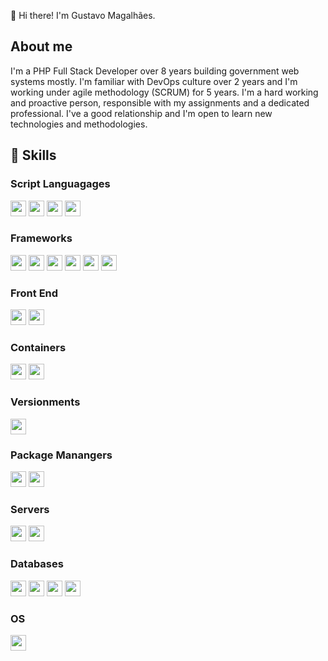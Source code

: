 👋 Hi there! I'm Gustavo Magalhães. 

## About me

I'm a PHP Full Stack Developer over 8 years building government web systems mostly. I'm familiar with DevOps culture over 2 years and I'm working under agile methodology (SCRUM) for 5 years. I'm a hard working and proactive person, responsible with my assignments and a dedicated professional. I've a good relationship and I'm open to learn new technologies and methodologies.

## 🧠 Skills

### Script Languagages
<img height="25" src="https://img.shields.io/badge/php-4da6ff.svg?&style=for-the-badge&logo=php&logoColor=white"></img>
<img height="25" src="https://img.shields.io/badge/javascript-ffff00.svg?&style=for-the-badge&logo=javascript&logoColor=000"></img>
<img height="25" src="https://img.shields.io/badge/python-3776AB.svg?&style=for-the-badge&logo=python&logoColor=white"></img>
<img height="25" src="https://img.shields.io/badge/typescript-33adff.svg?&style=for-the-badge&logo=typescript&logoColor=white"></img>

### Frameworks
<img height="25" src="https://img.shields.io/badge/Lumen-E74430.svg?&style=for-the-badge&logo=Lumen&logoColor=white"></img>
<img height="25" src="https://img.shields.io/badge/laravel-FF2D20.svg?&style=for-the-badge&logo=laravel&logoColor=white"></img>
<img height="25" src="https://img.shields.io/badge/zend-68B604.svg?&style=for-the-badge&logo=zend-framework&logoColor=white"></img>
<img height="25" src="https://img.shields.io/badge/symfony-000000.svg?&style=for-the-badge&logo=symfony&logoColor=white"></img>
<img height="25" src="https://img.shields.io/badge/angular-E23237.svg?&style=for-the-badge&logo=angular&logoColor=white"></img>
<img height="25" src="https://img.shields.io/badge/bootstrap-33adff.svg?&style=for-the-badge&logo=bootstrap&logoColor=white"></img>

### Front End
<img height="25" src="https://img.shields.io/badge/html5-E34F26.svg?&style=for-the-badge&logo=html5&logoColor=white"></img>
<img height="25" src="https://img.shields.io/badge/css3-1572B6.svg?&style=for-the-badge&logo=css3&logoColor=white"></img>

### Containers
<img height="25" src="https://img.shields.io/badge/docker-33adff.svg?&style=for-the-badge&logo=docker&logoColor=white"></img>
<img height="25" src="https://img.shields.io/badge/Swarm-FFA633.svg?&style=for-the-badge&logo=Swarm&logoColor=white"></img>

### Versionments
<img height="25" src="https://img.shields.io/badge/Github-181717.svg?style=for-the-badge&logo=Github&logoColor=white"></img>

### Package Manangers
<img height="25" src="https://img.shields.io/badge/Composer-885630.svg?&style=for-the-badge&logo=composer&logoColor=white"></img>
<img height="25" src="https://img.shields.io/badge/Npm-FF2D20.svg?style=for-the-badge&logo=Npm&logoColor=white"></img>

### Servers
<img height="25" src="https://img.shields.io/badge/NGinx-269539.svg?&style=for-the-badge&logo=NGinx&logoColor=white"></img> 
<img height="25" src="https://img.shields.io/badge/Apache-D22128.svg?&style=for-the-badge&logo=Apache&logoColor=white"></img>

### Databases
<img height="25" src="https://img.shields.io/badge/postgresql-336791.svg?&style=for-the-badge&logo=postgresql&logoColor=white"></img>
<img height="25" src="https://img.shields.io/badge/sqlserver-CC2927.svg?&style=for-the-badge&logo=microsoft-sql-server&logoColor=white"></img>
<img height="25" src="https://img.shields.io/badge/mysql-4479A1.svg?&style=for-the-badge&logo=mysql&logoColor=white"></img>
<img height="25" src="https://img.shields.io/badge/Oracle-F80000.svg?&style=for-the-badge&logo=Oracle&logoColor=white"></img>

### OS
<img height="25" src="https://img.shields.io/badge/Ubuntu-E95420.svg?&style=for-the-badge&logo=Ubuntu&logoColor=white"></img>

<!--
**GustavoMagalhaess/GustavoMagalhaess** is a ✨ _special_ ✨ repository because its `README.md` (this file) appears on your GitHub profile.

Here are some ideas to get you started:

- 🔭 I’m currently working on ...
- 🌱 I’m currently learning ...
- 👯 I’m looking to collaborate on ...
- 🤔 I’m looking for help with ...
- 💬 Ask me about ...
- 📫 How to reach me: ...
- 😄 Pronouns: ...
- ⚡ Fun fact: ...
-->
